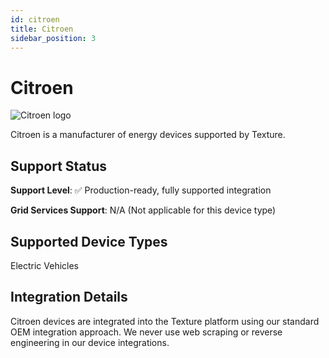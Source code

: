 ```yaml
---
id: citroen
title: Citroen
sidebar_position: 3
---
```


# Citroen

<div style={{ textAlign: 'center', margin: '20px 0' }}>
  <img 
    src="https://device.cms.texture.energy/logo/%20Citroen%20Vector%20Icon.svg" 
    alt="Citroen logo" 
    style={{ maxWidth: '200px', maxHeight: '150px' }}
  />
</div>

Citroen is a manufacturer of energy devices supported by Texture.



## Support Status

**Support Level**: ✅ Production-ready, fully supported integration

**Grid Services Support**: N/A (Not applicable for this device type)

## Supported Device Types

Electric Vehicles

## Integration Details

Citroen devices are integrated into the Texture platform using our standard OEM integration approach. We never use web scraping or reverse engineering in our device integrations.





